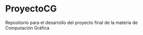 # ProyectoCG
Repositorio para el desarrollo del proyecto final de la materia de Computación Gráfica
